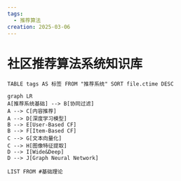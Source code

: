 ```yaml
---
tags:
  - 推荐算法
creation: 2025-03-06
---
```





# 社区推荐算法系统知识库 
```dataview 
TABLE tags AS 标签 FROM "推荐系统" SORT file.ctime DESC
```

``` mermaid
graph LR 
A[推荐系统基础] --> B[协同过滤] 
A --> C[内容推荐] 
A --> D[深度学习模型] 
B --> E[User-Based CF] 
B --> F[Item-Based CF] 
C --> G[文本向量化] 
C --> H[图像特征提取] 
D --> I[Wide&Deep] 
D --> J[Graph Neural Network]
```
``` dataview
LIST FROM #基础理论
```
